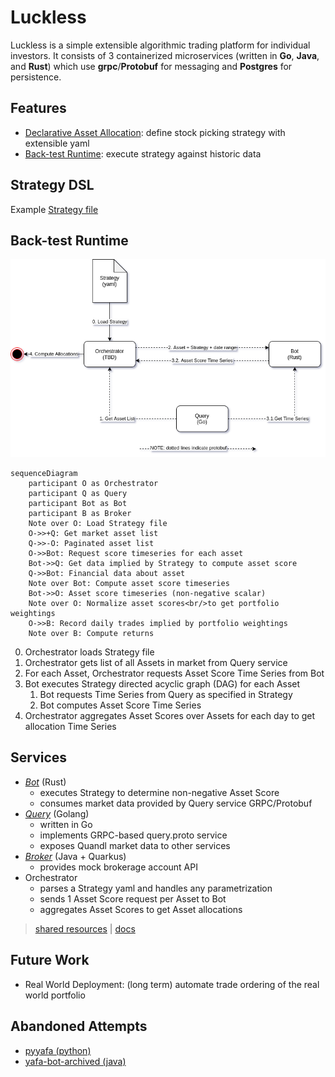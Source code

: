 # Luckless

Luckless is a simple extensible algorithmic trading platform for individual investors.  It consists of 3 containerized microservices (written in **Go**, **Java**, and **Rust**) which use **grpc**/**Protobuf** for messaging and **Postgres** for persistence.

## Features

- [Declarative Asset Allocation](#strategy-dsl): define stock picking strategy with extensible yaml
- [Back-test Runtime](#back-test-runtime): execute strategy against historic data

## Strategy DSL
  
Example [Strategy file](https://github.com/luckless-finance/bot/blob/develop/strategy.yaml)

## Back-test Runtime

![hire me](luckless-architecture.png)

```mermaid
sequenceDiagram
    participant O as Orchestrator
    participant Q as Query
    participant Bot as Bot
    participant B as Broker
    Note over O: Load Strategy file
    O->>+Q: Get market asset list
    Q->>-O: Paginated asset list
    O->>Bot: Request score timeseries for each asset
    Bot->>Q: Get data implied by Strategy to compute asset score
    Q->>Bot: Financial data about asset
    Note over Bot: Compute asset score timeseries
    Bot->>O: Asset score timeseries (non-negative scalar)
    Note over O: Normalize asset scores<br/>to get portfolio weightings
    O->>B: Record daily trades implied by portfolio weightings
    Note over B: Compute returns
```

0. Orchestrator loads Strategy file
1. Orchestrator gets list of all Assets in market from Query service
2. For each Asset, Orchestrator requests Asset Score Time Series from Bot
3. Bot executes Strategy directed acyclic graph (DAG) for each Asset
   1. Bot requests Time Series from Query as specified in Strategy
   2. Bot computes Asset Score Time Series
4. Orchestrator aggregates Asset Scores over Assets for each day to get allocation Time Series

## Services

- [*Bot*](https://github.com/luckless-finance/bot) (Rust)
  - executes Strategy to determine non-negative Asset Score
  - consumes market data provided by Query service GRPC/Protobuf
- [*Query*](https://github.com/luckless-finance/query) (Golang)
  - written in Go
  - implements GRPC-based query.proto service
  - exposes Quandl market data to other services
- [*Broker*](https://github.com/luckless-finance/broker) (Java + Quarkus)
  - provides mock brokerage account API
- Orchestrator
  - parses a Strategy yaml and handles any parametrization
  - sends 1 Asset Score request per Asset to Bot
  - aggregates Asset Scores to get Asset allocations

> [shared resources](https://github.com/luckless-finance/shared)  |  [docs](https://github.com/luckless-finance/docs)

## Future Work

- Real World Deployment: (long term) automate trade ordering of the real world portfolio

## Abandoned Attempts

- [pyyafa (python)](https://github.com/grahamcrowell/pyyafa) 
- [yafa-bot-archived (java)](https://github.com/grahamcrowell/yafa-bot-archived)
